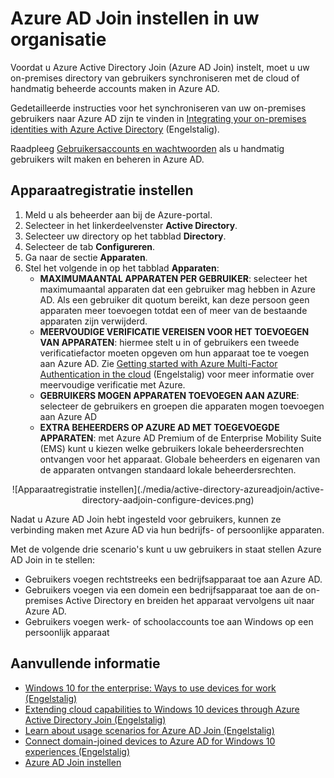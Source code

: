 <properties
    pageTitle="Azure AD Join instellen voor gebruikers | Microsoft Azure"
    description="Hier wordt uitgelegd hoe beheerders Azure AD Join kunnen instellen voor on-premises directory- en apparaatregistratie."
    services="active-directory"
    documentationCenter=""
    authors="femila"
    manager="stevenpo"
    editor=""
    tags="azure-classic-portal"/>

<tags
    ms.service="active-directory"
    ms.workload="identity"
    ms.tgt_pltfrm="na"
    ms.devlang="na"
    ms.topic="get-started-article"
    ms.date="02/26/2016"
    ms.author="femila"/>

# Azure AD Join instellen in uw organisatie

Voordat u Azure Active Directory Join (Azure AD Join) instelt, moet u uw on-premises directory van gebruikers synchroniseren met de cloud of handmatig beheerde accounts maken in Azure AD.

Gedetailleerde instructies voor het synchroniseren van uw on-premises gebruikers naar Azure AD zijn te vinden in [Integrating your on-premises identities with Azure Active Directory](active-directory-aadconnect.md) (Engelstalig).


Raadpleeg [Gebruikersaccounts en wachtwoorden](https://msdn.microsoft.com/library/azure/hh967609.aspx) als u handmatig gebruikers wilt maken en beheren in Azure AD.

## Apparaatregistratie instellen
1. Meld u als beheerder aan bij de Azure-portal.
2. Selecteer in het linkerdeelvenster **Active Directory**.
3. Selecteer uw directory op het tabblad **Directory**.
4. Selecteer de tab **Configureren**.
5. Ga naar de sectie **Apparaten**.
6. Stel het volgende in op het tabblad **Apparaten**:  
   * **MAXIMUMAANTAL APPARATEN PER GEBRUIKER**: selecteer het maximumaantal apparaten dat een gebruiker mag hebben in Azure AD.  Als een gebruiker dit quotum bereikt, kan deze persoon geen apparaten meer toevoegen totdat een of meer van de bestaande apparaten zijn verwijderd.
   * **MEERVOUDIGE VERIFICATIE VEREISEN VOOR HET TOEVOEGEN VAN APPARATEN**: hiermee stelt u in of gebruikers een tweede verificatiefactor moeten opgeven om hun apparaat toe te voegen aan Azure AD. Zie [Getting started with Azure Multi-Factor Authentication in the cloud](multi-factor-authentication-get-started-cloud/) (Engelstalig) voor meer informatie over meervoudige verificatie met Azure.
   * **GEBRUIKERS MOGEN APPARATEN TOEVOEGEN AAN AZURE**: selecteer de gebruikers en groepen die apparaten mogen toevoegen aan Azure AD
   * **EXTRA BEHEERDERS OP AZURE AD MET TOEGEVOEGDE APPARATEN**: met Azure AD Premium of de Enterprise Mobility Suite (EMS) kunt u kiezen welke gebruikers lokale beheerdersrechten ontvangen voor het apparaat. Globale beheerders en eigenaren van de apparaten ontvangen standaard lokale beheerdersrechten.

<center>![Apparaatregistratie instellen](./media/active-directory-azureadjoin/active-directory-aadjoin-configure-devices.png) </center>

Nadat u Azure AD Join hebt ingesteld voor gebruikers, kunnen ze verbinding maken met Azure AD via hun bedrijfs- of persoonlijke apparaten.

Met de volgende drie scenario's kunt u uw gebruikers in staat stellen Azure AD Join in te stellen:

- Gebruikers voegen rechtstreeks een bedrijfsapparaat toe aan Azure AD.
- Gebruikers voegen via een domein een bedrijfsapparaat toe aan de on-premises Active Directory en breiden het apparaat vervolgens uit naar Azure AD.
- Gebruikers voegen werk- of schoolaccounts toe aan Windows op een persoonlijk apparaat

## Aanvullende informatie
* [Windows 10 for the enterprise: Ways to use devices for work (Engelstalig)](active-directory-azureadjoin-windows10-devices-overview.md)
* [Extending cloud capabilities to Windows 10 devices through Azure Active Directory Join (Engelstalig)](active-directory-azureadjoin-user-upgrade.md)
* [Learn about usage scenarios for Azure AD Join (Engelstalig)](active-directory-azureadjoin-deployment-aadjoindirect.md)
* [Connect domain-joined devices to Azure AD for Windows 10 experiences (Engelstalig)](active-directory-azureadjoin-devices-group-policy.md)
* [Azure AD Join instellen](active-directory-azureadjoin-setup.md)



<!--HONumber=Jun16_HO2-->


